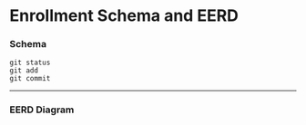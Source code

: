 # Enrollment Schema and EERD

### Schema

```
git status
git add
git commit
```

***************
### EERD Diagram
